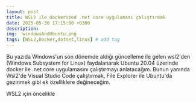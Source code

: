 ```yaml
---
layout: post
title: WSL2 ile dockerized .net core uygulaması çalıştırmak 
date: 2025-05-30 17:15:00 +0300
description: 
img:  windowsAndUbuntu.png
tags: [WSL2,Docker,dotnet,linux] # add tag
---
```


Bu yazıda Windows'un son dönemde aldığı güncelleme ile gelen wsl2'den (Windows Subsystem for Linux) faydalanarak Ubuntu 20.04 üzerinde docker ile .net core uygulamasını çalıştırmayı anlatacağım. Bunun yanında Wsl2'de Visual Studio Code çalıştırmak, File Explorer ile Ubuntu'da gezinmek gibi ek özelliklere değineceğim. 

WSL2 için öncelikle 


